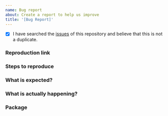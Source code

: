 ```yaml
---
name: Bug report
about: Create a report to help us improve
title: '[Bug Report]'
---
```


- [x] I have searched the [issues](https://github.com/over58/designable/issues) of this repository and believe that this is not a duplicate.

### Reproduction link

### Steps to reproduce

### What is expected?

### What is actually happening?

### Package
